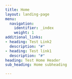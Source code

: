 ```yaml
---
title: Home
layout: landing-page
menu:
  navigation:
    identifier: _index
    weight: 1
additional_links:
- heading: Test Link2
  description: "#"
- heading: Test link1
  description: "#"
heading: Test Home Header
sub_heading: Home subheading

---
```

